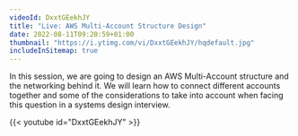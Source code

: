 ```yaml
---
videoId: DxxtGEekhJY
title: "Live: AWS Multi-Account Structure Design"
date: 2022-08-11T09:20:59+01:00
thumbnail: "https://i.ytimg.com/vi/DxxtGEekhJY/hqdefault.jpg"
includeInSitemap: true
---
```


In this session, we are going to design an AWS Multi-Account structure and the networking behind it. We will learn how to connect different accounts together and some of the considerations to take into account when facing this question in a systems design interview.

<!--more-->

{{< youtube id="DxxtGEekhJY" >}}

